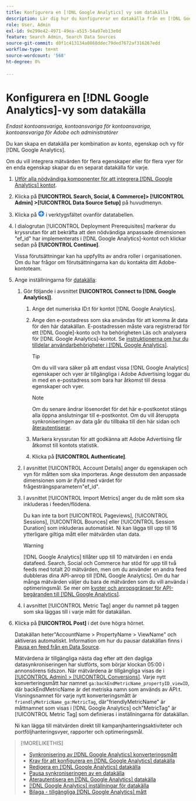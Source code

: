 ```yaml
---
title: Konfigurera en [!DNL Google Analytics] vy som datakälla
description: Lär dig hur du konfigurerar en datakälla från en [!DNL Google Analytics] vy.
role: User, Admin
exl-id: 9e299e42-4971-49ea-a515-54a97eb13e0d
feature: Search Admin, Search Data Sources
source-git-commit: d0f1c413134a0868ddec79ded7672af316267edd
workflow-type: tm+mt
source-wordcount: '568'
ht-degree: 0%

---
```


# Konfigurera en [!DNL Google Analytics]-vy som datakälla

*Endast kontoansvariga, kontoansvariga för kontoansvariga, kontoansvariga för Adobe och administratörer*

Du kan skapa en datakälla per kombination av konto, egenskap och vy för [!DNL Google Analytics].

Om du vill integrera mätvärden för flera egenskaper eller för flera vyer för en enda egenskap skapar du en separat datakälla för varje.

1. [Utför alla nödvändiga komponenter för att integrera  [!DNL Google Analytics] kontot](data-source-prerequisites.md).

1. Klicka på **[!UICONTROL Search, Social, & Commerce]> [!UICONTROL Admin] >[!UICONTROL Data Source Setup]** på huvudmenyn.

1. Klicka på ![Skapa](/help/search-social-commerce/assets/add.png "Skapa") i verktygsfältet ovanför datatabellen.

1. I dialogrutan [!UICONTROL Deployment Prerequisites] markerar du kryssrutan för att bekräfta att den nödvändiga anpassade dimensionen &quot;ef_id&quot; har implementerats i [!DNL Google Analytics]-kontot och klickar sedan på **[!UICONTROL Continue]**.

   Vissa förutsättningar kan ha uppfyllts av andra roller i organisationen. Om du har frågor om förutsättningarna kan du kontakta ditt Adobe-kontoteam.

1. Ange inställningarna för [datakälla](data-source-settings.md):

   1. Gör följande i avsnittet **[!UICONTROL Connect to [!DNL Google Analytics]]**.

      1. Ange det numeriska ID:t för kontot [!DNL Google Analytics].

      1. Ange den e-postadress som ska användas för att komma åt data för den här datakällan. E-postadressen måste vara registrerad för ett [!DNL Google]-konto och ha behörigheten Läs och analysera för [!DNL Google Analytics]-kontot. Se [instruktionerna om hur du tilldelar användarbehörigheter i  [!DNL Google Analytics]](https://support.google.com/analytics/answer/9305587).

         >[!TIP]
         >
         >Om du vill vara säker på att endast vissa [!DNL Google Analytics] egenskaper och vyer är tillgängliga i Adobe Advertising loggar du in med en e-postadress som bara har åtkomst till dessa egenskaper och vyer.

         >[!NOTE]
         >
         >Om du senare ändrar lösenordet för det här e-postkontot stängs alla öppna anslutningar till e-postkontot. Om du vill återuppta synkroniseringen av data går du tillbaka till den här sidan och [återautentiserar](data-source-reauthenticate.md).

      1. Markera kryssrutan för att godkänna att Adobe Advertising får åtkomst till kontots statistik.

      1. Klicka på **[!UICONTROL Authenticate]**.

   1. I avsnittet [!UICONTROL Account Details] anger du egenskapen och vyn för måtten som ska importeras. Ange dessutom den anpassade dimensionen som är ifylld med värdet för frågesträngsparametern&quot;ef_id&quot;.

   1. I avsnittet [!UICONTROL Import Metrics] anger du de mått som ska inkluderas i feeden/flödena.

      Du kan inte ta bort [!UICONTROL Pageviews], [!UICONTROL Sessions], [!UICONTROL Bounces] eller [!UICONTROL Session Duration] som inkluderas automatiskt. Ni kan lägga till upp till 16 ytterligare giltiga mått eller mätvärden utan data.

      >[!WARNING]
      >
      >[!DNL Google Analytics] tillåter upp till 10 mätvärden i en enda datafeed. Search, Social och Commerce har stöd för upp till två feeds med totalt 20 mätvärden, men om du använder en andra feed dubbleras dina API-anrop till [!DNL Google Analytics]. Om du har många mätvärden väljer du bara de mätvärden som du vill använda i optimeringsmål. Se mer om [kvoter och anropsgränser för API-begäranden till [!DNL Google Analytics]](https://developers.google.com/analytics/devguides/reporting/core/v4/limits-quotas).

   1. I avsnittet [!UICONTROL Metric Tag] anger du namnet på taggen som ska läggas till i varje mått för datakällan.

1. Klicka på **[!UICONTROL Post]** i det övre högra hörnet.

   Datakällan heter&quot;AccountName > PropertyName > ViewName&quot; och aktiveras automatiskt. Information om hur du pausar datakällan finns i [Pausa en feed från en Data Source](data-source-pause.md).

   Mätvärdena är tillgängliga nästa dag efter att den dagliga datasynkroniseringen har slutförts, som börjar klockan 05:00 i annonsörens tidszon. När mätvärdena är tillgängliga visas de i [[!UICONTROL Admin] > [!UICONTROL Conversions]](/help/search-social-commerce/admin/conversion-metrics/conversion-metric-about.md). Varje nytt konverteringsmått har namnet `ga:backEndMetricName_propertyID_viewID`, där backEndMetricName är det metriska namn som används av API:t. Visningsnamnet för varje nytt konverteringsmått är `friendlyMetricName_ga:MetricTag`, där&quot;friendlyMetricName&quot; är måttnamnet som visas i [!DNL Google Analytics] och&quot;MetricTag&quot; är [!UICONTROL Metric Tag] som definieras i inställningarna för datakällan.

   Ni kan lägga till mätvärden direkt till kampanjhanteringsaktiviteter och portföljhanteringsvyer, rapporter och optimeringsmål.

>[!MORELIKETHIS]
>
>* [Synkronisering av  [!DNL Google Analytics] konverteringsmått](data-source-about.md)
>* [Krav för att konfigurera en [!DNL Google Analytics] datakälla](data-source-prerequisites.md)
>* [Redigera en [!DNL Google Analytics] datakälla](data-source-edit.md)
>* [Pausa synkroniseringen av en datakälla](data-source-pause.md)
>* [Återautentisera en [!DNL Google Analytics] datakälla](data-source-reauthenticate.md)
>* [[!DNL Google Analytics] inställningar för datakälla](data-source-settings.md)
>* [Bilaga - tillgängliga [!DNL Google Analytics] mått](data-source-ga-metrics.md)
